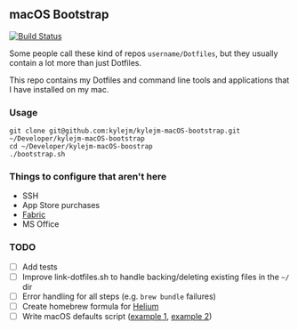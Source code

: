 ## macOS Bootstrap
[![Build Status](https://travis-ci.org/kylejm/kylejm-macOS-bootstrap.svg?branch=master)](https://travis-ci.org/kylejm/kylejm-macOS-bootstrap)

Some people call these kind of repos `username/Dotfiles`, but they usually contain a lot more than just Dotfiles.

This repo contains my Dotfiles and command line tools and applications that I have installed on my mac.

### Usage

```shell
git clone git@github.com:kylejm/kylejm-macOS-bootstrap.git ~/Developer/kylejm-macOS-bootstrap
cd ~/Developer/kylejm-macOS-boostrap
./bootstrap.sh
```

### Things to configure that aren't here

- SSH
- App Store purchases
- [Fabric](https://fabric.io)
- MS Office

### TODO

- [ ] Add tests
- [ ] Improve link-dotfiles.sh to handle backing/deleting existing files in the `~/` dir
- [ ] Error handling for all steps (e.g. `brew bundle` failures)
- [ ] Create homebrew formula for [Helium](https://github.com/JadenGeller/Helium)
- [ ] Write macOS defaults script ([example 1](https://gist.github.com/meleyal/5890865), [example 2](https://github.com/josh-/dotfiles/blob/master/osx))
